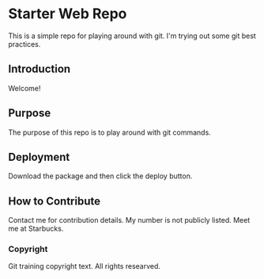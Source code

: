 # Starter Web Repo

This is a simple repo for playing around with git. I'm trying out some git best practices.

## Introduction

Welcome!

## Purpose

The purpose of this repo is to play around with git commands. 

## Deployment

Download the package and then click the deploy button.

## How to Contribute
Contact me for contribution details. My number is not publicly listed. Meet me at Starbucks. 

### Copyright
Git training copyright text. All rights researved.
